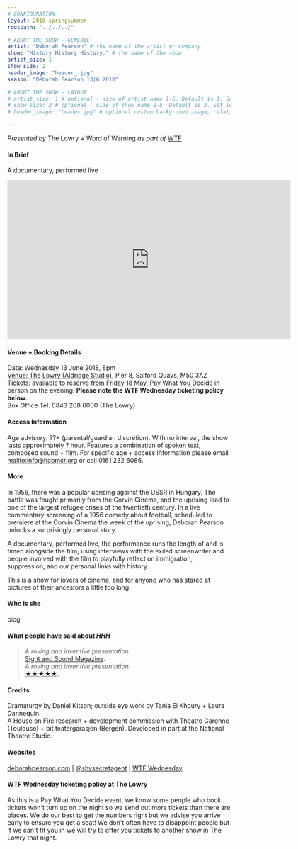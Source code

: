 ```yaml
---
# CONFIGURATION
layout: 2018-springsummer
rootpath: "../../../"

# ABOUT THE SHOW - GENERIC
artist: "Deborah Pearson" # the name of the artist or company
show: "History History History." # the name of the show
artist_size: 1
show_size: 2
header_image: "header_.jpg"    
season: "Deborah Pearson 13|6|2018"

# ABOUT THE SHOW - LAYOUT
# artist_size: 1 # optional - size of artist name 1-5. Default is 1. Set longer names to lower values
# show_size: 2 # optional - size of show name 2-5. Default is 2. Set longer names to lower values
# header_image: "header.jpg" # optional custom background image, relative to current page

---
```

*Presented by* The Lowry + Word of Warning *as part of* <a href="http://www.thelowry.com/takearisk/take-a-risk-wtf-wednesday" target="_blank">WTF</a>           
         
#### In Brief      
A documentary, performed live
         
<iframe src="http://player.vimeo.com/video/166492282" width="640" height="360" frameborder="0" allowfullscreen></iframe>         
        
#### Venue + Booking Details           
Date: Wednesday 13 June 2018, 8pm          
<a href="http://www.thelowry.com/plan-your-visit/getting-here" target="_blank">Venue: The Lowry (Aldridge Studio)</a>, Pier 8, Salford Quays, M50 3AZ         
<a href="http://www.thelowry.com/performances/?/seat-map" target="_blank">Tickets: available to reserve from Friday 18 May</a>, Pay What You Decide in person on the evening. **Please note the WTF Wednesday ticketing policy below**.          
Box Office Tel: 0843 208 6000 (The Lowry)          
          
#### Access Information        
Age advisory: ??+ (parental/guardian discretion). With no interval, the show lasts approximately ? hour. Features a combination of spoken text, composed sound + film. For specific age + access information please email <mailto:info@habmcr.org> or call 0161 232 6086.     
             
#### More         
In 1956, there was a popular uprising against the USSR in Hungary. The battle was fought primarily from the Corvin Cinema, and the uprising lead to one of the largest refugee crises of the twentieth century. In a live commentary screening of a 1956 comedy about football, scheduled to premiere at the Corvin Cinema the week of the uprising, Deborah Pearson unlocks a surprisingly personal story.        
        
A documentary, performed live, the performance runs the length of and is timed alongside the film, using interviews with the exiled screenwriter and people involved with the film to playfully reflect on immigration, suppression, and our personal links with history.        
        
This is a show for lovers of cinema, and for anyone who has stared at pictures of their ancestors a little too long.         
        
#### Who is she        
biog        
       
#### What people have said about *HHH*         
>*A roving and inventive presentation.*<br><a href="http://www.bfi.org.uk/news-opinion/sight-sound-magazine/comment/festivals/flatpack-festival-birmingham-2017-nature-aquatic" target="_blank">Sight and Sound Magazine</a>.            
>*A roving and inventive presentation.*<br><a href="http://www.bfi.org.uk/news-opinion/sight-sound-magazine/comment/festivals/flatpack-festival-birmingham-2017-nature-aquatic" target="_blank">★★★★★</a>.            
          
#### Credits          
Dramaturgy by Daniel Kitson; outside eye work by Tania El Khoury + Laura Dannequin.<br> A House on Fire research + development commission with Theatre Garonne (Toulouse) + bit teatergarasjen (Bergen). Developed in part at the National Theatre Studio.          
           
#### Websites          
<a href="http://deborahpearson123.wordpress.com/2016/02/24/history-history-history" target="_blank">deborahpearson.com</a> | <a href="http://twitter.com/shysecretagent" target="_blank">@shysecretagent</a> | <a href="http://www.thelowry.com/takearisk/take-a-risk-wtf-wednesday" target="_blank">WTF Wednesday</a>         
        
#### WTF Wednesday ticketing policy at The Lowry         
As this is a Pay What You Decide event, we know some people who book tickets won't turn up on the night so we send out more tickets than there are places. We do our best to get the numbers right but we advise you arrive early to ensure you get a seat! We don't often have to disappoint people but if we can't fit you in we will try to offer you tickets to another show in The Lowry that night.
